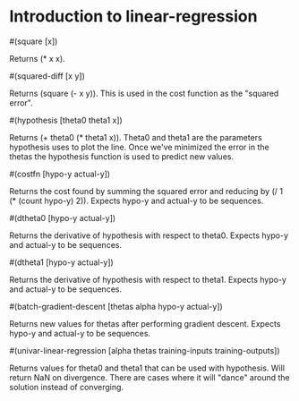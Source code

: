 # Introduction to linear-regression

#(square [x])

Returns (* x x).

#(squared-diff [x y])

Returns (square (- x y)). This is used in the cost function as the "squared 
error".

#(hypothesis [theta0 theta1 x])

Returns (+ theta0 (* theta1 x)). Theta0 and theta1 are the parameters 
hypothesis uses to plot the line. Once we've minimized the error in the thetas
the hypothesis function is used to predict new values.

#(costfn [hypo-y actual-y])

Returns the cost found by summing the squared error and reducing by
(/ 1 (* (count hypo-y) 2)). Expects hypo-y and actual-y to be sequences.

#(dtheta0 [hypo-y actual-y])

Returns the derivative of hypothesis with respect to theta0.
Expects hypo-y and actual-y to be sequences.

#(dtheta1 [hypo-y actual-y])

Returns the derivative of hypothesis with respect to theta1.
Expects hypo-y and actual-y to be sequences.

#(batch-gradient-descent [thetas alpha hypo-y actual-y])

Returns new values for thetas after performing gradient descent.
Expects hypo-y and actual-y to be sequences.

#(univar-linear-regression [alpha thetas training-inputs training-outputs])

Returns values for theta0 and theta1 that can be used with hypothesis.
Will return NaN on divergence. There are cases where it will "dance" around
the solution instead of converging.
